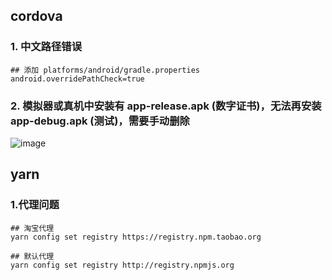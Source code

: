 ## cordova
### 1. 中文路径错误
```
## 添加 platforms/android/gradle.properties
android.overridePathCheck=true
```

### 2. 模拟器或真机中安装有 app-release.apk (数字证书)，无法再安装 app-debug.apk (测试)，需要手动删除
![image](https://note.youdao.com/favicon.ico)


## yarn
### 1.代理问题
```
## 淘宝代理
yarn config set registry https://registry.npm.taobao.org

## 默认代理
yarn config set registry http://registry.npmjs.org 
```
